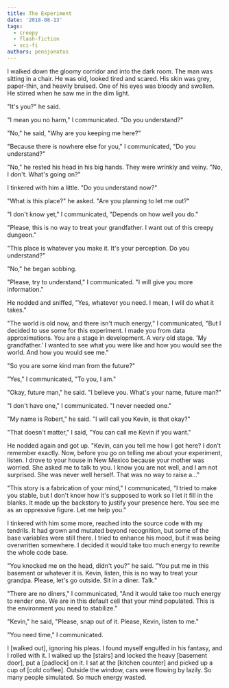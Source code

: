 ```yaml
---
title: The Experiment
date: '2018-08-13'
tags:
  - creepy
  - flash-fiction
  - sci-fi
authors: pensjonatus
---
```


I walked down the gloomy corridor and into the dark room. The man was sitting in
a chair. He was old, looked tired and scared. His skin was grey, paper-thin, and
heavily bruised. One of his eyes was bloody and swollen. He stirred when he saw
me in the dim light.

<!-- truncate -->

"It's you?" he said.

"I mean you no harm," I communicated. "Do you understand?"

"No," he said, "Why are you keeping me here?"

"Because there is nowhere else for you," I communicated, "Do you understand?"

"No," he rested his head in his big hands. They were wrinkly and veiny. "No, I
don't. What's going on?"

I tinkered with him a little. "Do you understand now?"

"What is this place?" he asked. "Are you planning to let me out?"

"I don't know yet," I communicated, "Depends on how well you do."

"Please, this is no way to treat your grandfather. I want out of this creepy
dungeon."

"This place is whatever you make it. It's your perception. Do you understand?"

"No," he began sobbing.

"Please, try to understand," I communicated. "I will give you more information."

He nodded and sniffed, "Yes, whatever you need. I mean, I will do what it
takes."

"The world is old now, and there isn't much energy," I communicated, "But I
decided to use some for this experiment. I made you from data approximations.
You are a stage in development. A very old stage. 'My grandfather.' I wanted to
see what you were like and how you would see the world. And how you would see
me."

"So you are some kind man from the future?"

"Yes," I communicated, "To you, I am."

"Okay, future man," he said. "I believe you. What's your name, future man?"

"I don't have one," I communicated. "I never needed one."

"My name is Robert," he said. "I will call you Kevin, is that okay?"

"That doesn't matter," I said, "You can call me Kevin if you want."

He nodded again and got up. "Kevin, can you tell me how I got here? I don't
remember exactly. Now, before you go on telling me about your experiment,
listen. I drove to your house in New Mexico because your mother was worried. She
asked me to talk to you. I know you are not well, and I am not surprised. She
was never well herself. That was no way to raise a..."

"This story is a fabrication of your mind," I communicated, "I tried to make you
stable, but I don't know how it's supposed to work so I let it fill in the
blanks. It made up the backstory to justify your presence here. You see me as an
oppressive figure. Let me help you."

I tinkered with him some more, reached into the source code with my tendrils. It
had grown and mutated beyond recognition, but some of the base variables were
still there. I tried to enhance his mood, but it was being overwritten
somewhere. I decided it would take too much energy to rewrite the whole code
base.

"You knocked me on the head, didn't you?" he said. "You put me in this basement
or whatever it is. Kevin, listen, this is no way to treat your grandpa. Please,
let's go outside. Sit in a diner. Talk."

"There are no diners," I communicated, "And it would take too much energy to
render one. We are in this default cell that your mind populated. This is the
environment you need to stabilize."

"Kevin," he said, "Please, snap out of it. Please, Kevin, listen to me."

"You need time," I communicated.

I \[walked out\], ignoring his pleas. I found myself engulfed in his fantasy,
and I rolled with it. I walked up the \[stairs\] and locked the heavy \[basement
door\], put a \[padlock\] on it. I sat at the \[kitchen counter\] and picked up
a cup of \[cold coffee\]. Outside the window, cars were flowing by lazily. So
many people simulated. So much energy wasted.
